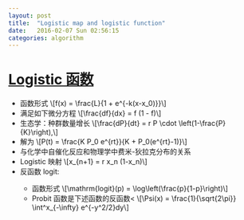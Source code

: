 ```yaml
---
layout: post
title:  "Logistic map and logistic function"
date:   2016-02-07 Sun 02:56:15
categories: algorithm
---
```


# [Logistic 函数](https://en.wikipedia.org/wiki/Logistic_function)

<p>
<ul>
<li> 函数形式 \[f(x) = \frac{L}{1 + e^{-k(x-x_0)}}\]</li>
<li> 满足如下微分方程 \[\frac{df}{dx} = f (1 - f)\]</li>
<li> 生态学：种群数量增长 \[\frac{dP}{dt} = r P \cdot \left(1-\frac{P}{K}\right),\]</li>
<li> 解为 \[P(t) = \frac{K P_0 e^{rt}}{K + P_0(e^{rt}-1)}\]</li>
<li> 与化学中自催化反应和物理学中费米-狄拉克分布的关系</li>
<li> Logistic 映射 \[x_{n+1} = r x_n (1-x_n)\]</li>
<li> 反函数 logit: </li>
  <ul>
  <li> 函数形式 \[\mathrm{logit}(p) = \log\left(\frac{p}{1-p}\right)\]</li>
  <li> Probit 函数是下述函数的反函数<
    \[\Psi(x) = \frac{1}{\sqrt{2\pi}} \int^x_{-\infty} e^{-y^2/2}dy\]</li>
  </ul>
</ul>
</p>
